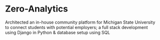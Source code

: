 # Zero-Analytics
Architected an in-house community platform for Michigan State University to connect students with potential employers; a full stack development using Django in Python &amp; database setup using SQL
